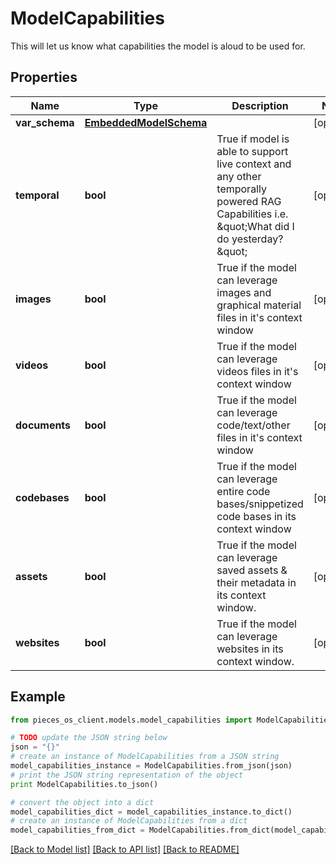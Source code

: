 # ModelCapabilities

This will let us know what capabilities the model is aloud to be used for.

## Properties
Name | Type | Description | Notes
------------ | ------------- | ------------- | -------------
**var_schema** | [**EmbeddedModelSchema**](EmbeddedModelSchema.md) |  | [optional] 
**temporal** | **bool** | True if model is able to support live context and any other temporally powered RAG Capabilities i.e. \&quot;What did I do yesterday?\&quot; | [optional] 
**images** | **bool** | True if the model can leverage images and graphical material files in it&#39;s context window | [optional] 
**videos** | **bool** | True if the model can leverage videos files in it&#39;s context window | [optional] 
**documents** | **bool** | True if the model can leverage code/text/other files in it&#39;s context window | [optional] 
**codebases** | **bool** | True if the model can leverage entire code bases/snippetized code bases in its context window | [optional] 
**assets** | **bool** | True if the model can leverage saved assets &amp; their metadata in its context window. | [optional] 
**websites** | **bool** | True if the model can leverage websites in its context window. | [optional] 

## Example

```python
from pieces_os_client.models.model_capabilities import ModelCapabilities

# TODO update the JSON string below
json = "{}"
# create an instance of ModelCapabilities from a JSON string
model_capabilities_instance = ModelCapabilities.from_json(json)
# print the JSON string representation of the object
print ModelCapabilities.to_json()

# convert the object into a dict
model_capabilities_dict = model_capabilities_instance.to_dict()
# create an instance of ModelCapabilities from a dict
model_capabilities_from_dict = ModelCapabilities.from_dict(model_capabilities_dict)
```
[[Back to Model list]](../README.md#documentation-for-models) [[Back to API list]](../README.md#documentation-for-api-endpoints) [[Back to README]](../README.md)


